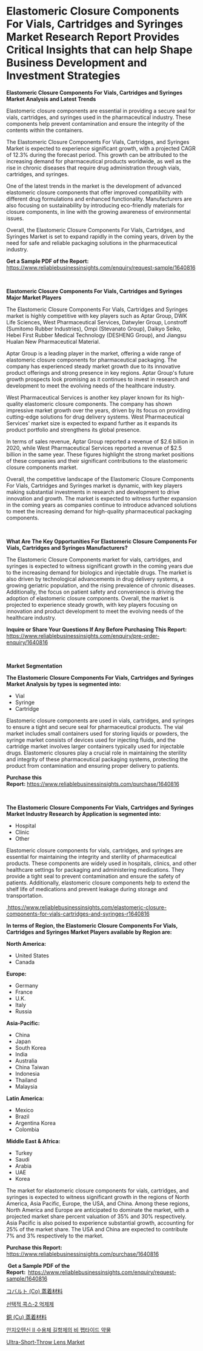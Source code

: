 <p><h1>Elastomeric Closure Components For Vials, Cartridges and Syringes Market Research Report Provides Critical Insights that can help Shape Business Development and Investment Strategies</h1></p><p><strong>Elastomeric Closure Components For Vials, Cartridges and Syringes Market Analysis and Latest Trends</strong></p>
<p><p>Elastomeric closure components are essential in providing a secure seal for vials, cartridges, and syringes used in the pharmaceutical industry. These components help prevent contamination and ensure the integrity of the contents within the containers.</p><p>The Elastomeric Closure Components For Vials, Cartridges, and Syringes Market is expected to experience significant growth, with a projected CAGR of 12.3% during the forecast period. This growth can be attributed to the increasing demand for pharmaceutical products worldwide, as well as the rise in chronic diseases that require drug administration through vials, cartridges, and syringes.</p><p>One of the latest trends in the market is the development of advanced elastomeric closure components that offer improved compatibility with different drug formulations and enhanced functionality. Manufacturers are also focusing on sustainability by introducing eco-friendly materials for closure components, in line with the growing awareness of environmental issues.</p><p>Overall, the Elastomeric Closure Components For Vials, Cartridges, and Syringes Market is set to expand rapidly in the coming years, driven by the need for safe and reliable packaging solutions in the pharmaceutical industry.</p></p>
<p><strong>Get a Sample PDF of the Report:&nbsp;</strong> <a href="https://www.reliablebusinessinsights.com/enquiry/request-sample/1640816">https://www.reliablebusinessinsights.com/enquiry/request-sample/1640816</a></p>
<p>&nbsp;</p>
<p><strong>Elastomeric Closure Components For Vials, Cartridges and Syringes Major Market Players</strong></p>
<p><p>The Elastomeric Closure Components For Vials, Cartridges and Syringes market is highly competitive with key players such as Aptar Group, DWK Life Sciences, West Pharmaceutical Services, Datwyler Group, Lonstroff (Sumitomo Rubber Industries), Ompi (Stevanato Group), Daikyo Seiko, Hebei First Rubber Medical Technology (DESHENG Group), and Jiangsu Hualan New Pharmaceutical Material.</p><p>Aptar Group is a leading player in the market, offering a wide range of elastomeric closure components for pharmaceutical packaging. The company has experienced steady market growth due to its innovative product offerings and strong presence in key regions. Aptar Group's future growth prospects look promising as it continues to invest in research and development to meet the evolving needs of the healthcare industry.</p><p>West Pharmaceutical Services is another key player known for its high-quality elastomeric closure components. The company has shown impressive market growth over the years, driven by its focus on providing cutting-edge solutions for drug delivery systems. West Pharmaceutical Services' market size is expected to expand further as it expands its product portfolio and strengthens its global presence.</p><p>In terms of sales revenue, Aptar Group reported a revenue of $2.6 billion in 2020, while West Pharmaceutical Services reported a revenue of $2.5 billion in the same year. These figures highlight the strong market positions of these companies and their significant contributions to the elastomeric closure components market.</p><p>Overall, the competitive landscape of the Elastomeric Closure Components For Vials, Cartridges and Syringes market is dynamic, with key players making substantial investments in research and development to drive innovation and growth. The market is expected to witness further expansion in the coming years as companies continue to introduce advanced solutions to meet the increasing demand for high-quality pharmaceutical packaging components.</p></p>
<p>&nbsp;</p>
<p><strong>What Are The Key Opportunities For Elastomeric Closure Components For Vials, Cartridges and Syringes Manufacturers?</strong></p>
<p><p>The Elastomeric Closure Components market for vials, cartridges, and syringes is expected to witness significant growth in the coming years due to the increasing demand for biologics and injectable drugs. The market is also driven by technological advancements in drug delivery systems, a growing geriatric population, and the rising prevalence of chronic diseases. Additionally, the focus on patient safety and convenience is driving the adoption of elastomeric closure components. Overall, the market is projected to experience steady growth, with key players focusing on innovation and product development to meet the evolving needs of the healthcare industry.</p></p>
<p><strong>Inquire or Share Your Questions If Any Before Purchasing This Report:</strong> <a href="https://www.reliablebusinessinsights.com/enquiry/pre-order-enquiry/1640816">https://www.reliablebusinessinsights.com/enquiry/pre-order-enquiry/1640816</a></p>
<p>&nbsp;</p>
<p><strong>Market Segmentation</strong></p>
<p><strong>The Elastomeric Closure Components For Vials, Cartridges and Syringes Market Analysis by types is segmented into:</strong></p>
<p><ul><li>Vial</li><li>Syringe</li><li>Cartridge</li></ul></p>
<p><p>Elastomeric closure components are used in vials, cartridges, and syringes to ensure a tight and secure seal for pharmaceutical products. The vial market includes small containers used for storing liquids or powders, the syringe market consists of devices used for injecting fluids, and the cartridge market involves larger containers typically used for injectable drugs. Elastomeric closures play a crucial role in maintaining the sterility and integrity of these pharmaceutical packaging systems, protecting the product from contamination and ensuring proper delivery to patients.</p></p>
<p><strong>Purchase this Report:&nbsp;</strong><a href="https://www.reliablebusinessinsights.com/purchase/1640816">https://www.reliablebusinessinsights.com/purchase/1640816</a></p>
<p>&nbsp;</p>
<p><strong>The Elastomeric Closure Components For Vials, Cartridges and Syringes Market Industry Research by Application is segmented into:</strong></p>
<p><ul><li>Hospital</li><li>Clinic</li><li>Other</li></ul></p>
<p><p>Elastomeric closure components for vials, cartridges, and syringes are essential for maintaining the integrity and sterility of pharmaceutical products. These components are widely used in hospitals, clinics, and other healthcare settings for packaging and administering medications. They provide a tight seal to prevent contamination and ensure the safety of patients. Additionally, elastomeric closure components help to extend the shelf life of medications and prevent leakage during storage and transportation.</p></p>
<p><a href="https://www.reliablebusinessinsights.com/elastomeric-closure-components-for-vials-cartridges-and-syringes-r1640816">&nbsp;https://www.reliablebusinessinsights.com/elastomeric-closure-components-for-vials-cartridges-and-syringes-r1640816</a></p>
<p><strong>In terms of Region, the Elastomeric Closure Components For Vials, Cartridges and Syringes Market Players available by Region are:</strong></p>
<p>
    <p> <strong> North America: </strong>
        <ul>
            <li>United States</li>
            <li>Canada</li>
        </ul>
        </p> 
    <p> <strong> Europe: </strong>
        <ul>
            <li>Germany</li>
            <li>France</li>
            <li>U.K.</li>
            <li>Italy</li>
            <li>Russia</li>
        </ul>
        </p> 
    <p> <strong> Asia-Pacific: </strong>
        <ul>
            <li>China</li>
            <li>Japan</li>
            <li>South Korea</li>
            <li>India</li>
            <li>Australia</li>
            <li>China Taiwan</li>
            <li>Indonesia</li>
            <li>Thailand</li>
            <li>Malaysia</li>
        </ul>
        </p> 
    <p> <strong> Latin America: </strong>
        <ul>
            <li>Mexico</li>
            <li>Brazil</li>
            <li>Argentina Korea</li>
            <li>Colombia</li>
        </ul>
        </p> 
    <p> <strong> Middle East & Africa: </strong>
        <ul>
            <li>Turkey</li>
            <li>Saudi</li>
            <li>Arabia</li>
            <li>UAE</li>
            <li>Korea</li>
        </ul>
    </p>
    </p>
<p><p>The market for elastomeric closure components for vials, cartridges, and syringes is expected to witness significant growth in the regions of North America, Asia Pacific, Europe, the USA, and China. Among these regions, North America and Europe are anticipated to dominate the market, with a projected market share percent valuation of 35% and 30% respectively. Asia Pacific is also poised to experience substantial growth, accounting for 25% of the market share. The USA and China are expected to contribute 7% and 3% respectively to the market.</p></p>
<p><strong>Purchase this Report: </strong><a href="https://www.reliablebusinessinsights.com/purchase/1640816">https://www.reliablebusinessinsights.com/purchase/1640816</a></p>
<p>&nbsp;<strong>Get a Sample PDF of the Report:&nbsp;&nbsp;</strong><a href="https://www.reliablebusinessinsights.com/enquiry/request-sample/1640816">https://www.reliablebusinessinsights.com/enquiry/request-sample/1640816</a></p>
<p><strong></strong></p>
<p><p><a href="https://github.com/AdellaPrice2023/Market-Research-Report-List-1/blob/main/760809393786.md">コバルト (Co) 蒸着材料</a></p><p><a href="https://github.com/vskv4779xr1/Market-Research-Report-List-2/blob/main/614802882698.md">선택적 콕스-2 억제제</a></p><p><a href="https://github.com/AbigaleHuel/Market-Research-Report-List-1/blob/main/533999593787.md">銅 (Cu) 蒸着材料</a></p><p><a href="https://github.com/CliftonFisher9067/Market-Research-Report-List-1/blob/main/337853482699.md">안지오텐신 II 수용체 길항제의 비 펩타이드 약물</a></p><p><a href="https://github.com/MyrticeDare2023/Market-Research-Report-List-1/blob/main/ultra-short-throw-lens-market.md">Ultra-Short-Throw Lens Market</a></p></p>